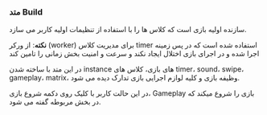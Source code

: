### متد Build

سازنده اولیه بازی است که کلاس ها را با استفاده از تنظیمات اولیه کاربر می سازد.

**نکته**: از ورکر (worker) برای مدیریت کلاس timer استفاده شده است که در پس زمینه اجرا شده و در اجرای بازی اختلال ایجاد نکند و سرعت و امنیت بخش زمانی را تامین کند

در این متد با ساخته شدن instance های بازی، کلاس های timer، sound، swipe، gameplay، matrix، وظیفه بازی و کلیه لوازم اجرایی بازی تدارک دیده می شود.

در این حالت کاربر با کلیک روی دکمه شروع بازی، Gameplay بازی را شروع میکند که در بخش مربوطه گفته می شود.
